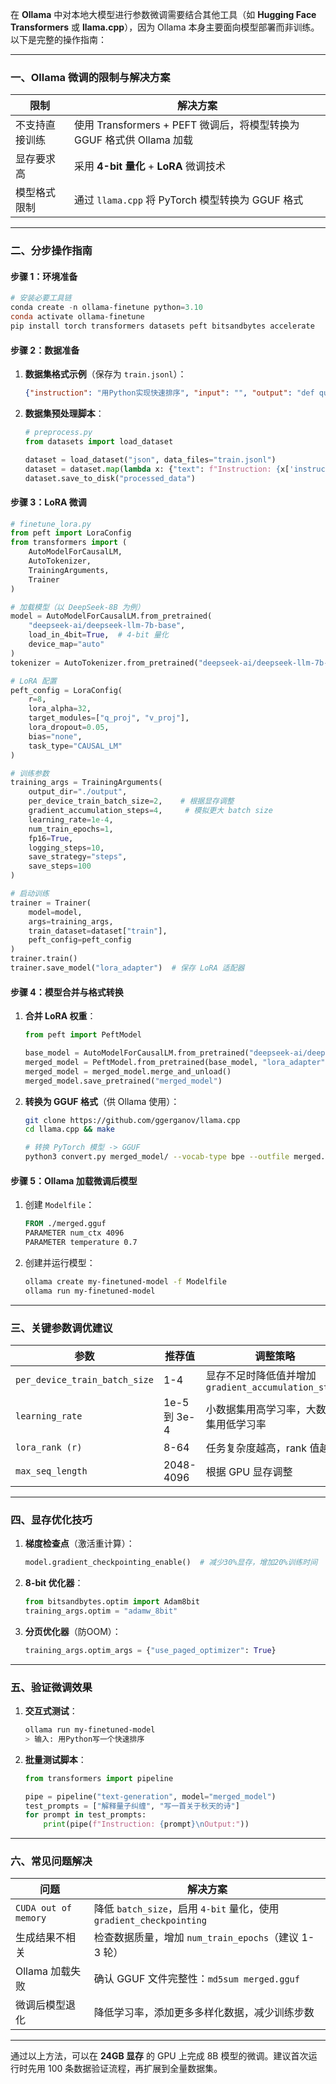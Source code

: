 
在 **Ollama** 中对本地大模型进行参数微调需要结合其他工具（如 **Hugging Face Transformers** 或 **llama.cpp**），因为 Ollama 本身主要面向模型部署而非训练。以下是完整的操作指南：

---

### 一、Ollama 微调的限制与解决方案
| **限制**               | **解决方案**                                                                 |
|-------------------------|-----------------------------------------------------------------------------|
| 不支持直接训练          | 使用 Transformers + PEFT 微调后，将模型转换为 GGUF 格式供 Ollama 加载       |
| 显存要求高              | 采用 **4-bit 量化** + **LoRA** 微调技术                                      |
| 模型格式限制            | 通过 `llama.cpp` 将 PyTorch 模型转换为 GGUF 格式                             |

---

### 二、分步操作指南
#### **步骤 1：环境准备**
```powershell
# 安装必要工具链
conda create -n ollama-finetune python=3.10
conda activate ollama-finetune
pip install torch transformers datasets peft bitsandbytes accelerate
```

#### **步骤 2：数据准备**
1. **数据集格式示例**（保存为 `train.jsonl`）：
   ```json
   {"instruction": "用Python实现快速排序", "input": "", "output": "def quicksort(arr):..."}
   ```

2. **数据集预处理脚本**：
   ```python
   # preprocess.py
   from datasets import load_dataset

   dataset = load_dataset("json", data_files="train.jsonl")
   dataset = dataset.map(lambda x: {"text": f"Instruction: {x['instruction']}\nInput: {x['input']}\nOutput: {x['output']}"})
   dataset.save_to_disk("processed_data")
   ```

#### **步骤 3：LoRA 微调**
```python
# finetune_lora.py
from peft import LoraConfig
from transformers import (
    AutoModelForCausalLM, 
    AutoTokenizer,
    TrainingArguments,
    Trainer
)

# 加载模型（以 DeepSeek-8B 为例）
model = AutoModelForCausalLM.from_pretrained(
    "deepseek-ai/deepseek-llm-7b-base",
    load_in_4bit=True,  # 4-bit 量化
    device_map="auto"
)
tokenizer = AutoTokenizer.from_pretrained("deepseek-ai/deepseek-llm-7b-base")

# LoRA 配置
peft_config = LoraConfig(
    r=8,
    lora_alpha=32,
    target_modules=["q_proj", "v_proj"],
    lora_dropout=0.05,
    bias="none",
    task_type="CAUSAL_LM"
)

# 训练参数
training_args = TrainingArguments(
    output_dir="./output",
    per_device_train_batch_size=2,    # 根据显存调整
    gradient_accumulation_steps=4,     # 模拟更大 batch size
    learning_rate=1e-4,
    num_train_epochs=1,
    fp16=True,
    logging_steps=10,
    save_strategy="steps",
    save_steps=100
)

# 启动训练
trainer = Trainer(
    model=model,
    args=training_args,
    train_dataset=dataset["train"],
    peft_config=peft_config
)
trainer.train()
trainer.save_model("lora_adapter")  # 保存 LoRA 适配器
```

#### **步骤 4：模型合并与格式转换**
1. **合并 LoRA 权重**：
   ```python
   from peft import PeftModel

   base_model = AutoModelForCausalLM.from_pretrained("deepseek-ai/deepseek-llm-7b-base")
   merged_model = PeftModel.from_pretrained(base_model, "lora_adapter")
   merged_model = merged_model.merge_and_unload()
   merged_model.save_pretrained("merged_model")
   ```

2. **转换为 GGUF 格式**（供 Ollama 使用）：
   ```bash
   git clone https://github.com/ggerganov/llama.cpp
   cd llama.cpp && make

   # 转换 PyTorch 模型 -> GGUF
   python3 convert.py merged_model/ --vocab-type bpe --outfile merged.gguf
   ```

#### **步骤 5：Ollama 加载微调后模型**
1. 创建 `Modelfile`：
   ```dockerfile
   FROM ./merged.gguf
   PARAMETER num_ctx 4096
   PARAMETER temperature 0.7
   ```

2. 创建并运行模型：
   ```bash
   ollama create my-finetuned-model -f Modelfile
   ollama run my-finetuned-model
   ```

---

### 三、关键参数调优建议
| **参数**               | **推荐值**      | **调整策略**                              |
|------------------------|----------------|------------------------------------------|
| `per_device_train_batch_size` | 1-4         | 显存不足时降低值并增加 `gradient_accumulation_steps` |
| `learning_rate`        | 1e-5 到 3e-4   | 小数据集用高学习率，大数据集用低学习率               |
| `lora_rank (r)`        | 8-64          | 任务复杂度越高，rank 值越大                       |
| `max_seq_length`       | 2048-4096     | 根据 GPU 显存调整                              |

---

### 四、显存优化技巧
1. **梯度检查点**（激活重计算）：
   ```python
   model.gradient_checkpointing_enable()  # 减少30%显存，增加20%训练时间
   ```

2. **8-bit 优化器**：
   ```python
   from bitsandbytes.optim import Adam8bit
   training_args.optim = "adamw_8bit"
   ```

3. **分页优化器**（防OOM）：
   ```python
   training_args.optim_args = {"use_paged_optimizer": True}
   ```

---

### 五、验证微调效果
1. **交互式测试**：
   ```bash
   ollama run my-finetuned-model
   > 输入: 用Python写一个快速排序
   ```

2. **批量测试脚本**：
   ```python
   from transformers import pipeline

   pipe = pipeline("text-generation", model="merged_model")
   test_prompts = ["解释量子纠缠", "写一首关于秋天的诗"]
   for prompt in test_prompts:
       print(pipe(f"Instruction: {prompt}\nOutput:"))
   ```

---

### 六、常见问题解决
| **问题**                  | **解决方案**                                                                 |
|---------------------------|-----------------------------------------------------------------------------|
| `CUDA out of memory`       | 降低 `batch_size`，启用 `4-bit` 量化，使用 `gradient_checkpointing`         |
| 生成结果不相关            | 检查数据质量，增加 `num_train_epochs`（建议 1-3 轮）                        |
| Ollama 加载失败           | 确认 GGUF 文件完整性：`md5sum merged.gguf`                                  |
| 微调后模型退化             | 降低学习率，添加更多多样化数据，减少训练步数                                |

---

通过以上方法，可以在 **24GB 显存** 的 GPU 上完成 8B 模型的微调。建议首次运行时先用 100 条数据验证流程，再扩展到全量数据集。